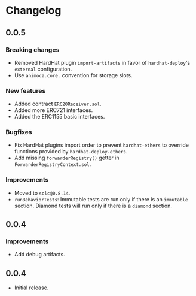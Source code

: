 # Changelog

## 0.0.5

### Breaking changes

- Removed HardHat plugin `import-artifacts` in favor of `hardhat-deploy`'s `external` configuration.
- Use `animoca.core.` convention for storage slots.

### New features

- Added contract `ERC20Receiver.sol`.
- Added more ERC721 interfaces.
- Added the ERC1155 basic interfaces.

### Bugfixes

- Fix HardHat plugins import order to prevent `hardhat-ethers` to override functions provided by `hardhat-deploy-ethers`.
- Add missing `forwarderRegistry()` getter in `ForwarderRegistryContext.sol`.

### Improvements

- Moved to `solc@0.8.14`.
- `runBehaviorTests`: Immutable tests are run only if there is an `immutable` section. Diamond tests will run only if there is a `diamond` section.

## 0.0.4

### Improvements

- Add debug artifacts.

## 0.0.4

- Initial release.
